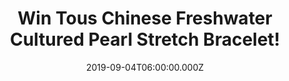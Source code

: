 ---
campaign-uuid: "c-51785f77-f5b7-45f4-977a-3d73b405e25e"
type: "Competition"
category: "Gifts"
date: "2019-09-04T06:00:00.000Z"
end-date: "2019-11-04T23:59:00.000Z"
disable-form: false
is_promoted: true
has_entry_page: true
title: "Win Tous Chinese Freshwater Cultured Pearl Stretch Bracelet!"
competition-description: "<p> Tous has succeeded in creating a unique philosophy by\
  \ embracing an innovative concept of jewellery. Is founded on the values of passion,\
  \ creativity, commitment, teamwork and a global outlook. We are giving away the\
  \ an incredible and stunning Tous Jewelry Icon Black Bracelet, an absolute must-have\
  \ for any Tous Lover.</p>\n<p>Click below for a chance to win.</p>\n"
hero-header: "Win Tous Chinese Freshwater Cultured Pearl Stretch Bracelet!"
terms-confirmation: "N/A"
banner-img: "https://assets.expresslyapp.com/asset-ef93ebf2-d83e-4aab-acc3-6b39e8689c46.jpg"
logo-left-href: "http://club.expressly.io"
logo-left-image: "https://assets.expresslyapp.com/asset-08ee55c2-e513-4baa-8ce5-662a78840e9e.jpg"
logo-left-title: "Expressly Club"
bg-image-hero: "https://assets.expresslyapp.com/asset-31bd455a-f047-46c4-8ee6-4e5010d1062f.jpg"
bg-image-first: "https://assets.expresslyapp.com/asset-fb755bbc-7988-4850-aaa8-5b0289d172ab.jpg"
section1-content: "<p>Combining a tradition of craftsmanship with the latest advances\
  \ in technology, jewellery is Tou’s core business. Thanks to the success of Tous\
  \ jewellery by the turn of the millennium, the company was able to begin diversifying\
  \ its portfolio to offer a wide range of products: handbags, fragrances, watches,\
  \ glasses and accessories.</p>\n<p>Jewellery, with its innovative designs that help\
  \ the wearer feel good and express love and care when given as a gift, sets the\
  \ standards for the other product lines. Under the watchful eye of the company’\
  s art directors, jewellery inspires all the other categories.</p>\n<p>Enter below\
  \ for a chance of winning one of the iconic brac\n"
entry-title: "Win Tous Chinese Freshwater Cultured Pearl Stretch Bracelet!"
entry-content: "<p>Enter the draw to win Tous Chinese Freshwater Cultured Pearl Stretch\
  \ Bracelet by completing the form below before 23:59 on the 4th of November 2019.</p>\n"
has-winner: false
prize-description: "Tous Chinese Freshwater Cultured Pearl Stretch Bracelet"
special-conditions: "Multiple entries are allowed up to one every day."
country-restrictions:
- "GB"
---